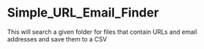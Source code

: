 # Simple_URL_Email_Finder

This will search a given folder for files that contain URLs and email addresses and save them to a CSV

